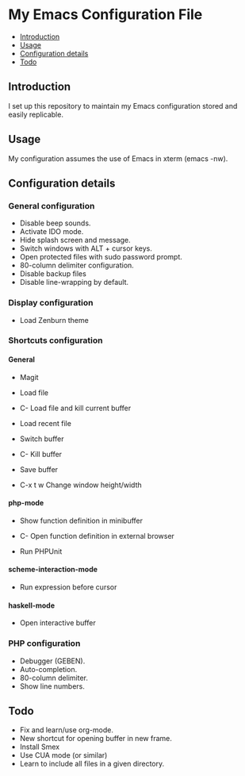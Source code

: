 # My Emacs Configuration File

* [Introduction](#introduction)
* [Usage](#usage)
* [Configuration details](#config-details)
* [Todo](#todo)

## <a name="introduction"></a> Introduction
I set up this repository to maintain my Emacs configuration stored and easily replicable.

## <a name="usage"></a> Usage
My configuration assumes the use of Emacs in xterm (emacs -nw).

## <a name="config-details"></a> Configuration details

### <a name="general-config"></a> General configuration
* Disable beep sounds.
* Activate IDO mode.
* Hide splash screen and message.
* Switch windows with ALT + cursor keys.
* Open protected files with sudo password prompt.
* 80-column delimiter configuration.
* Disable backup files
* Disable line-wrapping by default.

### <a name="display-config"></a> Display configuration
* Load Zenburn theme

### <a name="shortcuts-config"></a> Shortcuts configuration

#### General

*    <F2>  Magit

*    <F5>  Load file
*  C-<F5>  Load file and kill current buffer

*    <F6>  Load recent file

*    <F7>  Switch buffer
*  C-<F7>  Kill buffer

*    <F8>  Save buffer

* C-x t w  Change window height/width

#### php-mode

*    <F1>  Show function definition in minibuffer
*  C-<F1>  Open function definition in external browser

*    <F9>  Run PHPUnit

#### scheme-interaction-mode 

*    <F9>  Run expression before cursor

#### haskell-mode

*    <F12> Open interactive buffer

### <a name="php-config"></a> PHP configuration
* Debugger (GEBEN).
* Auto-completion.
* 80-column delimiter.
* Show line numbers.

## <a name="todo"></a> Todo ##
- Fix and learn/use org-mode.
- New shortcut for opening buffer in new frame.
- Install Smex
- Use CUA mode (or similar)
- Learn to include all files in a given directory.
